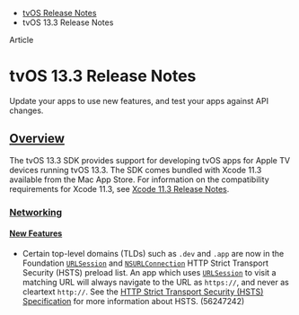 - [tvOS Release Notes](https://developer.apple.com/documentation/tvos-release-notes)
- tvOS 13.3 Release Notes

Article

# tvOS 13.3 Release Notes

Update your apps to use new features, and test your apps against API changes.

## [Overview](https://developer.apple.com/documentation/tvos-release-notes/tvos-13_3-release-notes#overview)

The tvOS 13.3 SDK provides support for developing tvOS apps for Apple TV devices running tvOS 13.3. The SDK comes bundled with Xcode 11.3 available from the Mac App Store. For information on the compatibility requirements for Xcode 11.3, see [Xcode 11.3 Release Notes](https://developer.apple.com/documentation/Xcode-Release-Notes/xcode-11_3-release-notes).

### [Networking](https://developer.apple.com/documentation/tvos-release-notes/tvos-13_3-release-notes#Networking)

#### [New Features](https://developer.apple.com/documentation/tvos-release-notes/tvos-13_3-release-notes#New-Features)

- Certain top-level domains (TLDs) such as `.dev` and `.app` are now in the Foundation [`URLSession`](https://developer.apple.com/documentation/foundation/urlsession) and [`NSURLConnection`](https://developer.apple.com/documentation/foundation/nsurlconnection) HTTP Strict Transport Security (HSTS) preload list. An app which uses [`URLSession`](https://developer.apple.com/documentation/foundation/urlsession) to visit a matching URL will always navigate to the URL as `https://`, and never as cleartext `http://`. See the [HTTP Strict Transport Security (HSTS) Specification](https://tools.ietf.org/html/rfc6797) for more information about HSTS. (56247242)
